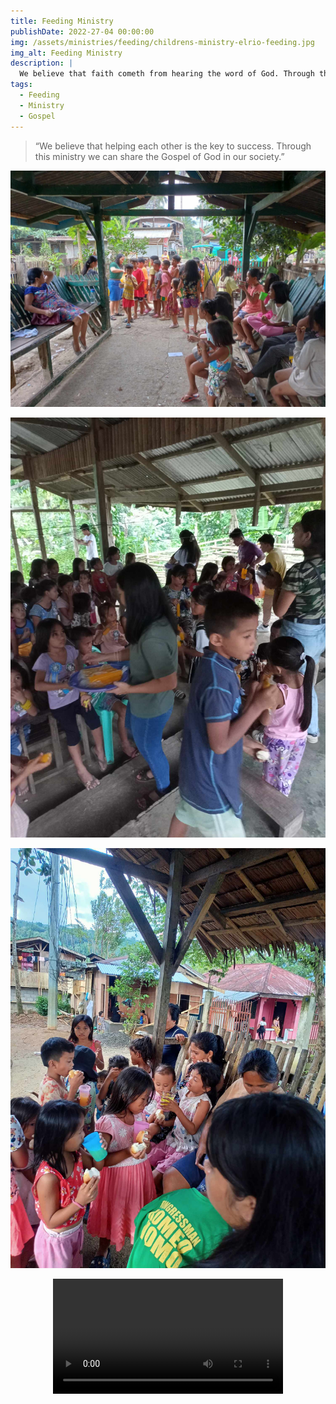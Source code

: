```yaml
---
title: Feeding Ministry
publishDate: 2022-27-04 00:00:00
img: /assets/ministries/feeding/childrens-ministry-elrio-feeding.jpg
img_alt: Feeding Ministry
description: |
  We believe that faith cometh from hearing the word of God. Through this ministry we can share the Gospel of God in our society.
tags:
  - Feeding
  - Ministry
  - Gospel
---
```


<Blockquote name="Vision">
“We believe that helping each other is the key to success. Through this ministry we can share the Gospel of God in our society.”
</Blockquote>
 
![Feeding Ministry](../../../public/assets/ministries/feeding/childrens-ministry-13-feeding.jpg)

![Feeding Ministry](../../../public/assets/ministries/feeding/childrens-ministry-13-feeding2.jpg)

![Feeding Ministry](../../../public/assets/ministries/feeding/feeding-ministry-elrio.jpg)

<center><video width="368" controls="" onmouseover="this.play()" onmouseout="this.pause()" loop preload="metadata"><source src="/assets/ministries/feeding/feeding-ministry.mp4" type="video/mp4"></video></center>
